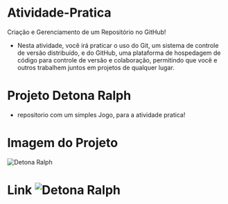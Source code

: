 # Atividade-Pratica 
Criação e Gerenciamento de um Repositório no GitHub! 

- Nesta atividade, você irá praticar o uso do Git, um sistema de controle de versão distribuído, e do GitHub, uma plataforma de
hospedagem de código para controle de versão e colaboração, permitindo que você e outros trabalhem juntos em projetos de
qualquer lugar. 

# Projeto Detona Ralph 
- repositorio com um simples Jogo, para a atividade pratica! 

# Imagem do Projeto
![Detona Ralph](https://media.discordapp.net/attachments/1071079345365463092/1207722580300267601/detona_ralph_game.png?ex=665deccd&is=665c9b4d&hm=2d5069e0749c2184ac27c720ec74c2583edd56005fd583b301dc5311028b55b5&=&format=webp&quality=lossless&width=656&height=393)

# Link ![Detona Ralph ](https://thephablo.github.io/atividade-pratica)
